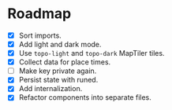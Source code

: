 # Roadmap

- [x] Sort imports.
- [x] Add light and dark mode.
- [x] Use `topo-light` and `topo-dark` MapTiler tiles.
- [x] Collect data for place times.
- [ ] Make key private again.
- [x] Persist state with runed.
- [x] Add internalization.
- [x] Refactor components into separate files.

